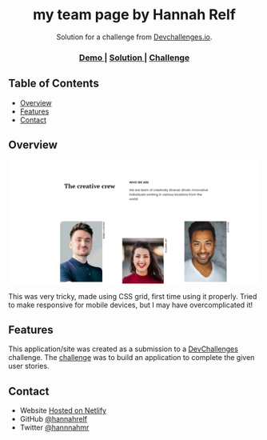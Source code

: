 <!-- Please update value in the {}  -->

<h1 align="center">my team page by Hannah Relf</h1>

<div align="center">
   Solution for a challenge from  <a href="http://devchallenges.io" target="_blank">Devchallenges.io</a>.
</div>

<div align="center">
  <h3>
    <a href="https://jovial-darwin-e52fc4.netlify.app/">
      Demo
    </a>
    <span> | </span>
    <a href="https://github.com/hannahrelf/my-team-page">
      Solution
    </a>
    <span> | </span>
    <a href="https://devchallenges.io/challenges/hhmesazsqgKXrTkYkt0U">
      Challenge
    </a>
  </h3>
</div>

<!-- TABLE OF CONTENTS -->

## Table of Contents

- [Overview](#overview)
- [Features](#features)
- [Contact](#contact)

<!-- OVERVIEW -->

## Overview

![screenshot](my-team-screenshot.png)

This was very tricky, made using CSS grid, first time using it properly. Tried to make responsive for mobile devices, but I may have overcomplicated it!

## Features

<!-- List the features of your application or follow the template. Don't share the figma file here :) -->

This application/site was created as a submission to a [DevChallenges](https://devchallenges.io/challenges) challenge. The [challenge](https://devchallenges.io/challenges/hhmesazsqgKXrTkYkt0U) was to build an application to complete the given user stories.

## Contact

- Website [Hosted on Netlify](https://inspiring-booth-117a6e.netlify.app/)
- GitHub [@hannahrelf](https://github.com/hannahrelf)
- Twitter [@hannnahmr](https://twitter.com/hannnahmr)
